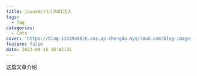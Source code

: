 ```yaml
---
title: javasec(七)JNDI注入
tags:
  - Tag
categories:
  - Cate
cover: 'https://blog-1313934826.cos.ap-chengdu.myqcloud.com/blog-images/3.png'
feature: false
date: 2023-04-18 16:03:31
---
```


这篇文章介绍

<!--More-->
